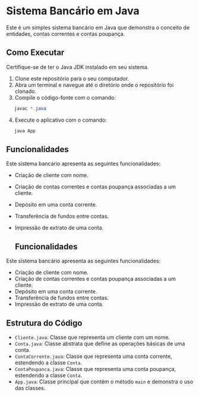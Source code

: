 # Sistema Bancário em Java

Este é um simples sistema bancário em Java que demonstra o conceito de entidades, contas correntes e contas poupança.

## Como Executar

Certifique-se de ter o Java JDK instalado em seu sistema.

1. Clone este repositório para o seu computador.
2. Abra um terminal e navegue até o diretório onde o repositório foi clonado.
3. Compile o código-fonte com o comando:

```java
   javac *.java
```

4. Execute o aplicativo com o comando:

```java
   java App
```

## Funcionalidades

Este sistema bancário apresenta as seguintes funcionalidades:

- Criação de cliente com nome.
- Criação de contas correntes e contas poupança associadas a um cliente.
- Depósito em uma conta corrente.
- Transferência de fundos entre contas.
- Impressão de extrato de uma conta.
  
  ## Funcionalidades

Este sistema bancário apresenta as seguintes funcionalidades:

- Criação de cliente com nome.
- Criação de contas correntes e contas poupança associadas a um cliente.
- Depósito em uma conta corrente.
- Transferência de fundos entre contas.
- Impressão de extrato de uma conta.

## Estrutura do Código

- `Cliente.java`: Classe que representa um cliente com um nome.
- `Conta.java`: Classe abstrata que define as operações básicas de uma conta.
- `ContaCorrente.java`: Classe que representa uma conta corrente, estendendo a classe `Conta`.
- `ContaPoupanca.java`: Classe que representa uma conta poupança, estendendo a classe `Conta`.
- `App.java`: Classe principal que contém o método `main` e demonstra o uso das classes.